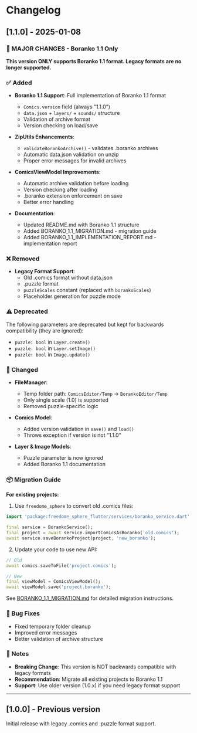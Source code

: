 # Changelog

## [1.1.0] - 2025-01-08

### 🎯 MAJOR CHANGES - Boranko 1.1 Only

**This version ONLY supports Boranko 1.1 format. Legacy formats are no longer supported.**

### ✅ Added

- **Boranko 1.1 Support**: Full implementation of Boranko 1.1 format
  - `Comics.version` field (always "1.1.0")
  - `data.json` + `layers/` + `sounds/` structure
  - Validation of archive format
  - Version checking on load/save

- **ZipUtils Enhancements**:
  - `validateBorankoArchive()` - validates .boranko archives
  - Automatic data.json validation on unzip
  - Proper error messages for invalid archives

- **ComicsViewModel Improvements**:
  - Automatic archive validation before loading
  - Version checking after loading
  - .boranko extension enforcement on save
  - Better error handling

- **Documentation**:
  - Updated README.md with Boranko 1.1 structure
  - Added BORANKO_1.1_MIGRATION.md - migration guide
  - Added BORANKO_1.1_IMPLEMENTATION_REPORT.md - implementation report

### ❌ Removed

- **Legacy Format Support**:
  - Old .comics format without data.json
  - .puzzle format
  - `puzzleScales` constant (replaced with `borankoScales`)
  - Placeholder generation for puzzle mode

### ⚠️ Deprecated

The following parameters are deprecated but kept for backwards compatibility (they are ignored):
- `puzzle: bool` in `Layer.create()`
- `puzzle: bool` in `Layer.setImage()`
- `puzzle: bool` in `Image.update()`

### 🔧 Changed

- **FileManager**:
  - Temp folder path: `ComicsEditor/Temp` → `BorankoEditor/Temp`
  - Only single scale (1.0) is supported
  - Removed puzzle-specific logic

- **Comics Model**:
  - Added version validation in `save()` and `load()`
  - Throws exception if version is not "1.1.0"

- **Layer & Image Models**:
  - Puzzle parameter is now ignored
  - Added Boranko 1.1 documentation

### 📦 Migration Guide

**For existing projects:**

1. Use `freedome_sphere` to convert old .comics files:
```dart
import 'package:freedome_sphere_flutter/services/boranko_service.dart';

final service = BorankoService();
final project = await service.importComicsAsBoranko('old.comics');
await service.saveBorankoProject(project, 'new_boranko');
```

2. Update your code to use new API:
```dart
// Old
await comics.saveToFile('project.comics');

// New
final viewModel = ComicsViewModel();
await viewModel.save('project.boranko');
```

See [BORANKO_1.1_MIGRATION.md](BORANKO_1.1_MIGRATION.md) for detailed migration instructions.

### 🐛 Bug Fixes

- Fixed temporary folder cleanup
- Improved error messages
- Better validation of archive structure

### 📝 Notes

- **Breaking Change**: This version is NOT backwards compatible with legacy formats
- **Recommendation**: Migrate all existing projects to Boranko 1.1
- **Support**: Use older version (1.0.x) if you need legacy format support

---

## [1.0.0] - Previous version

Initial release with legacy .comics and .puzzle format support.